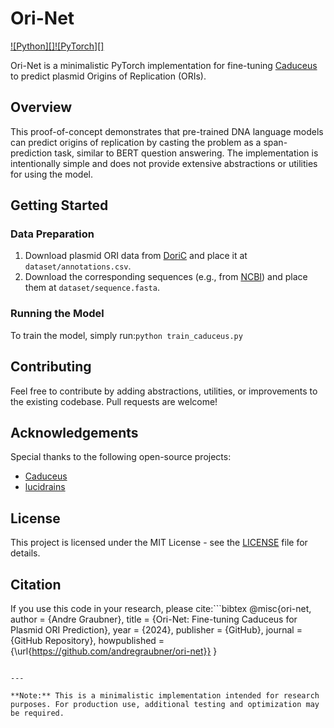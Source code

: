 
# Ori-Net

[![Python][]](https://www.python.org/downloads/)[![PyTorch][]](https://pytorch.org/)

Ori-Net is a minimalistic PyTorch implementation for fine-tuning [Caduceus](https://github.com/kuleshov-group/caduceus) to predict plasmid Origins of Replication (ORIs).

## Overview

This proof-of-concept demonstrates that pre-trained DNA language models can predict origins of replication by casting the problem as a span-prediction task, similar to BERT question answering. The implementation is intentionally simple and does not provide extensive abstractions or utilities for using the model.

## Getting Started

### Data Preparation

1. Download plasmid ORI data from [DoriC](https://tubic.org/doric/) and place it at `dataset/annotations.csv`.
2. Download the corresponding sequences (e.g., from [NCBI](https://www.ncbi.nlm.gov/guide/howto/dwn-records/)) and place them at `dataset/sequence.fasta`.

### Running the Model

To train the model, simply run:```python train_caduceus.py```

## Contributing

Feel free to contribute by adding abstractions, utilities, or improvements to the existing codebase. Pull requests are welcome!

## Acknowledgements

Special thanks to the following open-source projects:

- [Caduceus](https://github.com/kuleshov-group/caduceus)
- [lucidrains](https://github.com/lucidrains)

## License

This project is licensed under the MIT License - see the [LICENSE](LICENSE) file for details.

## Citation

If you use this code in your research, please cite:```bibtex
@misc{ori-net,
  author = {Andre Graubner},
  title = {Ori-Net: Fine-tuning Caduceus for Plasmid ORI Prediction},
  year = {2024},
  publisher = {GitHub},
  journal = {GitHub Repository},
  howpublished = {\url{https://github.com/andregraubner/ori-net}}
}
```

---

**Note:** This is a minimalistic implementation intended for research purposes. For production use, additional testing and optimization may be required.